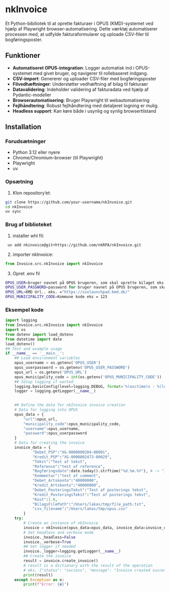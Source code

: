 # nkInvoice

Et Python-bibiliotek til at oprette fakturaer i OPUS (KMD)-systemet ved hjælp af Playwright browser-automatisering. Dette værktøj automatiserer processen med, at udfylde fakturaformularer og uploade CSV-filer til bogføringsposter.

## Funktioner

- **Automatiseret OPUS-integration**: Logger automatisk ind i OPUS-systemet med givet bruger, og navigerer til rollebaseret indgang.
- **CSV-import**: Genererer og uploader CSV-filer med bogføringsposter  
- **Filvedhæftninger**: Understøtter vedhæftning af bilag til fakturaer  
- **Datavalidering**: Indeholder validering af fakturadata ved hjælp af Pydantic-modeller  
- **Browserautomatisering**: Bruger Playwright til webautomatisering  
- **Fejlhåndtering**: Robust fejlhåndtering med detaljeret logning er mulig. 
- **Headless support**: Kan køre både i usynlig og synlig browsertilstand  

## Installation

### Forudsætninger

- Python 3.12 eller nyere  
- Chrome/Chromium-browser (til Playwright)  
- Playwright
- uv

### Opsætning

1. Klon repository’et:
```bash
git clone https://github.com/your-username/nkInvoice.git
cd nkInvoice
uv sync
````
### Brug af biblioteket
1. installer whl fil:
```uv
 uv add nkinvoice@git+https://github.com/nkRPA/nkInvoice.git
```

2. importer nkInvoice:
```python
from Invoice.src.nkInvoice import nkInvoice
```
3. Opret .env fil
```bash
OPUS_USER=bruger navnet på OPUS brugeren, som skal oprette bilaget eks. = "userjx"
OPUS_USER_PASSWORD=password for bruger navnet på OPUS brugeren, som skal oprette bilaget eks.= "Passw0rd"
OPUS_URL=KMD Url.. eks. ="https://ssolaunchpad.kmd.dk/"
OPUS_MUNICIPALITY_CODE=Kommune kode eks = 123
```
### Eksempel kode
```python
import logging
from Invoice.src.nkInvoice import nkInvoice
import os
from dotenv import load_dotenv
from datetime import date
load_dotenv()
## Test and example usage
if __name__ == '__main__':
    ## Load environment variables    
    opus_username = os.getenv('OPUS_USER')
    opus_userpassword = os.getenv('OPUS_USER_PASSWORD')
    opus_url = os.getenv('OPUS_URL')
    opus_municipality_code = int(os.getenv('OPUS_MUNICIPALITY_CODE'))
    ## Setup logging if wanted                                           
    logging.basicConfig(level=logging.DEBUG, format='%(asctime)s - %(levelname)s - %(message)s')
    logger = logging.getLogger(__name__)
    

    ## Define the data for nkInvoice invoice creation    
    # Data for logging into OPUS
    opus_data = {
        "url":opus_url,
        "municipality_code":opus_municipality_code,
        "username":opus_username, 
        "password":opus_userpassword
    }
    # Data for creating the invoice
    invoice_data = {
            "Debet_PSP":"XG-0000000204-00001",
            "Kredit_PSP":"XG-0000002473-00029",
            "Tekst":"Test af tekst",
            "Reference":"test af reference",
            "Bogføringsdato":date.today().strftime("%d.%m.%Y"), # -> "12.09.2025"
            "Kommentar":"test af comment",
            "Debet_Artskonto":"40000000",
            "Kredit_Artskonto":"40000000",
            "Debet_PosteringsTekst":"Test af posterings tekst",
            "Kredit_PosteringsTekst":"Test af posterings tekst",
            "Kost":1.0,
            "BilagsFilePath":"/Users/lakas/tmp/file_path.txt",
            "csv_filename":"/Users/lakas/tmp/opus.csv"
        }
    try:
        # Create an instance of nkInvoice
        invoice = nkInvoice(opus_data=opus_data, invoice_data=invoice_data)
        # Set headless and verbose mode
        invoice._headless=False
        invoice._verbose=True
        ## Set logger if needed
        invoice._logger=logging.getLogger(__name__)
        ## Create the invoice
        result = invoice.create_invoice()
        # result is a dictionary with the result of the operation
        # eks. {"status": "success", "message": "Invoice created successfully", "bilag": "123456"}
        print(result)
    except Exception as e:
        print(f"Error: {e}")

```